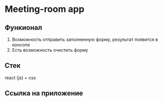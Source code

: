 # Meeting-room app

## Функионал

1) Возможность отправить заполненную форму, результат появится в консоле
2) Есть возможность очистить форму

## Стек

react (js) + css

## Ссылка на приложение






